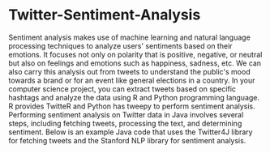# Twitter-Sentiment-Analysis
Sentiment analysis makes use of machine learning and natural language processing techniques to analyze users' sentiments based on their emotions. It focuses not only on polarity that is positive, negative, or neutral but also on feelings and emotions such as happiness, sadness, etc. We can also carry this analysis out from tweets to understand the public's mood towards a brand or for an event like general elections in a country. 
In your computer science project, you can extract tweets based on specific hashtags and analyze the data using R and Python programming language. R provides TwitteR and Python has tweepy to perform sentiment analysis.
Performing sentiment analysis on Twitter data in Java involves several steps, including fetching tweets, processing the text, and determining sentiment. Below is an example Java code that uses the Twitter4J library for fetching tweets and the Stanford NLP library for sentiment analysis.
